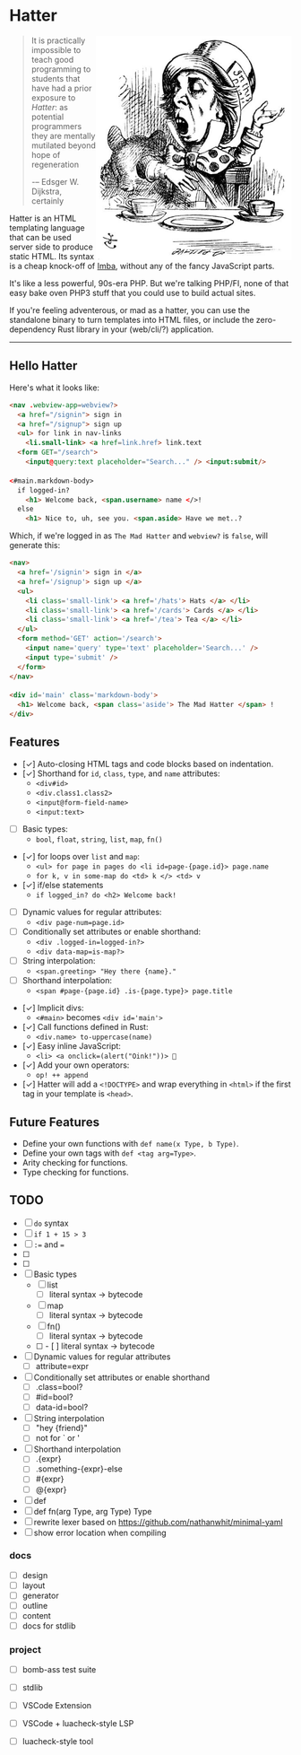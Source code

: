 # Hatter

<img src="./img/rhetoric.jpg" align="right" width="350" alt="The Mad Hatter discussing Hatter" />

> It is practically impossible to teach good programming to students
> that have had a prior exposure to _Hatter_: as potential programmers
> they are mentally mutilated beyond hope of regeneration
>
> -– Edsger W. Dijkstra, certainly

Hatter is an HTML templating language that can be used server side to
produce static HTML. Its syntax is a cheap knock-off of
[Imba](https://imba.io), without any of the fancy JavaScript parts.

It's like a less powerful, 90s-era PHP. But we're talking PHP/FI, none
of that easy bake oven PHP3 stuff that you could use to build actual
sites.

If you're feeling adventerous, or mad as a hatter, you can use the
standalone binary to turn templates into HTML files, or include the
zero-dependency Rust library in your (web/cli/?) application.

---

## Hello Hatter

Here's what it looks like:

```html
<nav .webview-app=webview?>
  <a href="/signin"> sign in
  <a href="/signup"> sign up
  <ul> for link in nav-links
    <li.small-link> <a href=link.href> link.text
  <form GET="/search">
    <input@query:text placeholder="Search..." /> <input:submit/>

<#main.markdown-body>
  if logged-in?
    <h1> Welcome back, <span.username> name </>!
  else
    <h1> Nice to, uh, see you. <span.aside> Have we met..?
```

Which, if we're logged in as `The Mad Hatter` and `webview?` is
`false`, will generate this:

```html
<nav>
  <a href='/signin'> sign in </a>
  <a href='/signup'> sign up </a>
  <ul>
    <li class='small-link'> <a href='/hats'> Hats </a> </li>
    <li class='small-link'> <a href='/cards'> Cards </a> </li>
    <li class='small-link'> <a href='/tea'> Tea </a> </li>
  </ul>
  <form method='GET' action='/search'>
    <input name='query' type='text' placeholder='Search...' />
    <input type='submit' />
  </form>
</nav>

<div id='main' class='markdown-body'>
  <h1> Welcome back, <span class='aside'> The Mad Hatter </span> !
</div>
```

## Features

- [✓] Auto-closing HTML tags and code blocks based on indentation.
- [✓] Shorthand for `id`, `class`, `type`, and `name` attributes:
  - `<div#id>`
  - `<div.class1.class2>`
  - `<input@form-field-name>`
  - `<input:text>`
- [ ] Basic types:
  - `bool`, `float`, `string`, `list`, `map`, `fn()`
- [✓] for loops over `list` and `map`:
  - `<ul> for page in pages do <li id=page-{page.id}> page.name`
  - `for k, v in some-map do <td> k </> <td> v`
- [✓] if/else statements
  - `if logged_in? do <h2> Welcome back!`
- [ ] Dynamic values for regular attributes:
  - `<div page-num=page.id>`
- [ ] Conditionally set attributes or enable shorthand:
  - `<div .logged-in=logged-in?>`
  - `<div data-map=is-map?>`
- [ ] String interpolation:
  - `<span.greeting> "Hey there {name}."`
- [ ] Shorthand interpolation:
  - `<span #page-{page.id} .is-{page.type}> page.title`
- [✓] Implicit divs:
  - `<#main>` becomes `<div id='main'>`
- [✓] Call functions defined in Rust:
  - `<div.name> to-uppercase(name)`
- [✓] Easy inline JavaScript:
  - `<li> <a onclick=(alert("Oink!"))> 🐷`
- [✓] Add your own operators:
  - `op! ++ append`
- [✓] Hatter will add a `<!DOCTYPE>` and wrap everything in `<html>` if
  the first tag in your template is `<head>`.

## Future Features

- Define your own functions with `def name(x Type, b Type)`.
- Define your own tags with `def <tag arg=Type>`.
- Arity checking for functions.
- Type checking for functions.

## TODO

- [ ] `do` syntax
- [ ] `if 1 + 15 > 3`
- [ ] `:=` and `=`
- [ ] <!DOCTYPE html>
- [ ] <!-- html comments -->
- [ ] Basic types
  - [ ] list
    - [ ] literal syntax -> bytecode
  - [ ] map
    - [ ] literal syntax -> bytecode
  - [ ] fn()
    - [ ] literal syntax -> bytecode
  - [ ] <tag>
    - [ ] literal syntax -> bytecode
- [ ] Dynamic values for regular attributes
  - [ ] attribute=expr
- [ ] Conditionally set attributes or enable shorthand
  - [ ] .class=bool?
  - [ ] #id=bool?
  - [ ] data-id=bool?
- [ ] String interpolation
  - [ ] "hey {friend}"
  - [ ] not for ` or '
- [ ] Shorthand interpolation
  - [ ] .{expr}
  - [ ] .something-{expr}-else
  - [ ] #{expr}
  - [ ] @{expr}
- [ ] def <tag attr=Type>
- [ ] def fn(arg Type, arg Type) Type
- [ ] rewrite lexer based on https://github.com/nathanwhit/minimal-yaml
- [ ] show error location when compiling

### docs

- [ ] design
- [ ] layout
- [ ] generator
- [ ] outline
- [ ] content
- [ ] docs for stdlib

### project

- [ ] bomb-ass test suite
- [ ] stdlib
- [ ] VSCode Extension
- [ ] VSCode + luacheck-style LSP
- [ ] luacheck-style tool

